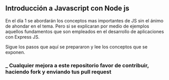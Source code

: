 ## Introducción a Javascript con Node js

En el día 1 se abordarán los conceptos mas importantes de JS sin el ánimo de ahondar en el tema. Pero si se explicaran por medio de ejemplos aquellos fundamentos que son empleados en el desarrollo de aplicaciones con Express JS.

Sigue los pasos que aquí se prepararon y lee los conceptos que se exponen.

### _ Cualquier mejora a este repositorio favor de contribuir, haciendo fork y enviando tus pull request ###
